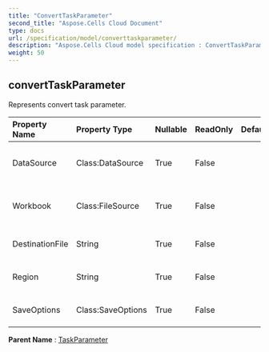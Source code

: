 ```yaml
---
title: "ConvertTaskParameter"
second_title: "Aspose.Cells Cloud Document"
type: docs
url: /specification/model/converttaskparameter/
description: "Aspose.Cells Cloud model specification : ConvertTaskParameter. Effortlessly handle Excel and other spreadsheet documents with features like opening, generating, editing, splitting, merging, comparing, and converting."
weight: 50
---
```


## **convertTaskParameter**

Represents convert task parameter. 

| Property Name | Property Type | Nullable |  ReadOnly | DefaultValue | Description | 
| :- | :- | :- |:- |  :- | :- |
| DataSource | Class:DataSource | True |  False |  | Represents data source of task object. |  
| Workbook | Class:FileSource | True |  False |  | Represents data source of task object. |  
| DestinationFile | String | True |  False |  | Represents destination file. |  
| Region | String | True |  False |  | Represents Excel data region. |  
| SaveOptions | Class:SaveOptions | True |  False |  | Represents save options. |  

**Parent Name** : [TaskParameter](taskparameter)

